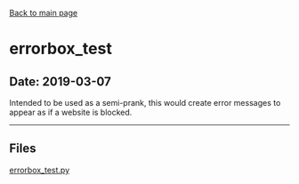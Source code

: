 [Back to main page](/)

# errorbox_test

## Date: 2019-03-07

Intended to be used as a semi-prank, this would create error messages to appear as if a website is blocked.

-----

## Files

[errorbox_test.py](errorbox_test.py)